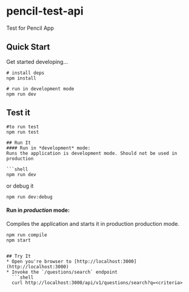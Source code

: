 # pencil-test-api

Test for Pencil App

## Quick Start

Get started developing...

```shell
# install deps
npm install

# run in development mode
npm run dev

```

## Test it

```shell
#to run test
npm run test

## Run It
#### Run in *development* mode:
Runs the application is development mode. Should not be used in production

```shell
npm run dev
```

or debug it

```shell
npm run dev:debug
```

#### Run in *production* mode:

Compiles the application and starts it in production production mode.

```shell
npm run compile
npm start
```

```

## Try It
* Open you're browser to [http://localhost:3000](http://localhost:3000)
* Invoke the `/questions/search` endpoint 
  ```shell
  curl http://localhost:3000/api/v1/questions/search?q=<criteria>
  ```
